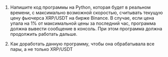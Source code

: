 1. Напишите код программы на Python, которая будет в реальном времени, с максимально возможной скоростью, считывать текущую цену фьючерса XRP/USDT на бирже Binance. В случае, если цена упала на 1% от максимальной цены за последний час, программа должна вывести сообщение в консоль. При этом программа должна продолжить работать дальше.

2. Как доработать данную программу, чтобы она обрабатывала все пары, а не только XRP/USDT
